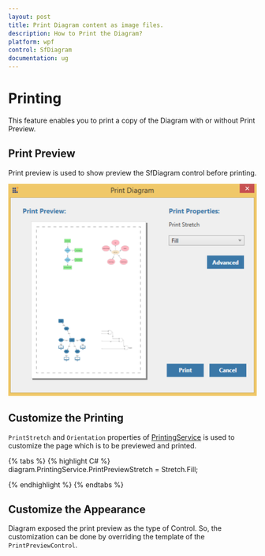 ```yaml
---
layout: post
title: Print Diagram content as image files.
description: How to Print the Diagram?
platform: wpf
control: SfDiagram
documentation: ug
---
```

# Printing

This feature enables you to print a copy of the Diagram with or without Print Preview.

## Print Preview

Print preview is used to show preview the SfDiagram control before printing.

![](Printing_images/Printing_img1.png)

## Customize the Printing
`PrintStretch` and `Orientation` properties of [PrintingService](https://help.syncfusion.com/cr/cref_files/wpf/Syncfusion.SfDiagram.WPF~Syncfusion.UI.Xaml.Diagram.PrintingService.html "PrintingService") is used to customize the
page which is to be previewed and printed.

{% tabs %}
{% highlight C# %}
diagram.PrintingService.PrintPreviewStretch = Stretch.Fill;

{% endhighlight %}
{% endtabs %}

## Customize the Appearance

Diagram exposed the print preview as the type of Control. So, the customization can be done by overriding the template of the `PrintPreviewControl`.

